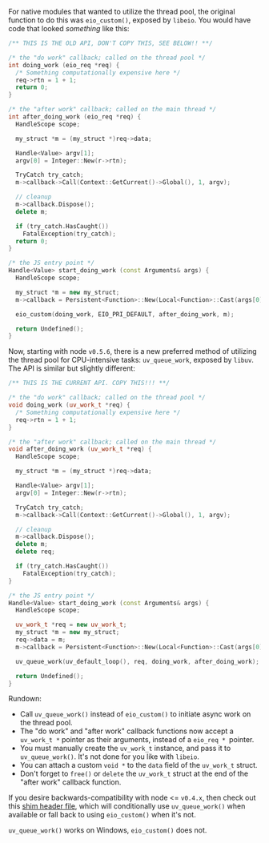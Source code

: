 For native modules that wanted to utilize the thread pool, the original function to do this was `eio_custom()`, exposed by `libeio`. You would have code that looked _something_ like this:

``` c++
/** THIS IS THE OLD API, DON'T COPY THIS, SEE BELOW!! **/

/* the "do work" callback; called on the thread pool */
int doing_work (eio_req *req) {
  /* Something computationally expensive here */
  req->rtn = 1 + 1;
  return 0;
}

/* the "after work" callback; called on the main thread */
int after_doing_work (eio_req *req) {
  HandleScope scope;

  my_struct *m = (my_struct *)req->data;

  Handle<Value> argv[1];
  argv[0] = Integer::New(r->rtn);

  TryCatch try_catch;
  m->callback->Call(Context::GetCurrent()->Global(), 1, argv);

  // cleanup
  m->callback.Dispose();
  delete m;

  if (try_catch.HasCaught())
    FatalException(try_catch);
  return 0;
}

/* the JS entry point */
Handle<Value> start_doing_work (const Arguments& args) {
  HandleScope scope;

  my_struct *m = new my_struct;
  m->callback = Persistent<Function>::New(Local<Function>::Cast(args[0]));

  eio_custom(doing_work, EIO_PRI_DEFAULT, after_doing_work, m);

  return Undefined();
}
```

Now, starting with node `v0.5.6`, there is a new preferred method of utilizing the thread pool for CPU-intensive tasks: `uv_queue_work`, exposed by `libuv`. The API is similar but slightly different:

``` c++
/** THIS IS THE CURRENT API. COPY THIS!!! **/

/* the "do work" callback; called on the thread pool */
void doing_work (uv_work_t *req) {
  /* Something computationally expensive here */
  req->rtn = 1 + 1;
}

/* the "after work" callback; called on the main thread */
void after_doing_work (uv_work_t *req) {
  HandleScope scope;

  my_struct *m = (my_struct *)req->data;

  Handle<Value> argv[1];
  argv[0] = Integer::New(r->rtn);

  TryCatch try_catch;
  m->callback->Call(Context::GetCurrent()->Global(), 1, argv);

  // cleanup
  m->callback.Dispose();
  delete m;
  delete req;

  if (try_catch.HasCaught())
    FatalException(try_catch);
}

/* the JS entry point */
Handle<Value> start_doing_work (const Arguments& args) {
  HandleScope scope;

  uv_work_t *req = new uv_work_t;
  my_struct *m = new my_struct;
  req->data = m;
  m->callback = Persistent<Function>::New(Local<Function>::Cast(args[0]));

  uv_queue_work(uv_default_loop(), req, doing_work, after_doing_work);

  return Undefined();
}
```

Rundown:

  * Call `uv_queue_work()` instead of `eio_custom()` to initiate async work on the thread pool.
  * The "do work" and "after work" callback functions now accept a `uv_work_t *` pointer as their arguments, instead of a `eio_req * `pointer.
  * You must manually create the `uv_work_t` instance, and pass it to `uv_queue_work()`. It's not done for you like with `libeio`.
  * You can attach a custom `void *` to the `data` field of the `uv_work_t` struct.
  * Don't forget to `free()` or `delete` the `uv_work_t` struct at the end of the "after work" callback function.

If you desire backwards-compatibility with node <= `v0.4.x`, then check out this [shim header file](https://gist.github.com/1368935), which will conditionally use `uv_queue_work()` when available or fall back to using `eio_custom()` when it's not.

`uv_queue_work()` works on Windows, `eio_custom()` does not.